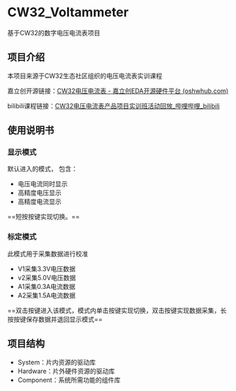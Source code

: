 # CW32_Voltammeter
基于CW32的数字电压电流表项目



## 项目介绍

本项目来源于CW32生态社区组织的电压电流表实训课程

嘉立创开源链接：[CW32电压电流表 - 嘉立创EDA开源硬件平台 (oshwhub.com)](https://oshwhub.com/heyh/cw32-VAmeter)

bilibili课程链接：[CW32电压电流表产品项目实训班活动回放_哔哩哔哩_bilibili](https://www.bilibili.com/video/BV1K6421c7vP/?spm_id_from=333.999.0.0)



## 使用说明书

### 显示模式

默认进入的模式， 包含：

- 电压电流同时显示
- 高精度电压显示
- 高精度电流显示

==短按按键实现切换。==



### 标定模式

此模式用于采集数据进行校准

- V1采集3.3V电压数据
- v2采集5.0V电压数据
- A1采集0.3A电流数据
- A2采集1.5A电流数据

==双击按键进入该模式，模式内单击按键实现切换，双击按键实现数据采集，长按按键保存数据并退回显示模式==



## 项目结构

- System：片内资源的驱动库
- Hardware：片外硬件资源的驱动库
- Component：系统所需功能的组件库

